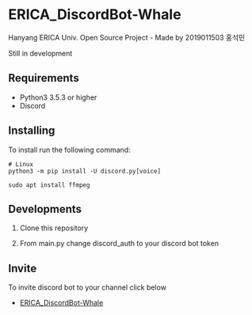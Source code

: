 # ERICA_DiscordBot-Whale

Hanyang ERICA Univ. Open Source Project - Made by 2019011503 홍석민

Still in development

## Requirements

* Python3 3.5.3 or higher
* Discord

## Installing

To install run the following command:

```
# Linux
python3 -m pip install -U discord.py[voice]

sudo apt install ffmpeg
```

## Developments

1. Clone this repository

2. From main.py change discord_auth to your discord bot token

## Invite

To invite discord bot to your channel click below

* [ERICA_DiscordBot-Whale](https://discordapp.com/oauth2/authorize?client_id=648062744389484565&permissions=8&scope=bot)